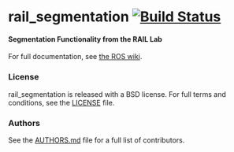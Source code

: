 rail_segmentation [![Build Status](https://api.travis-ci.org/WPI-RAIL/rail_segmentation.png)](https://travis-ci.org/WPI-RAIL/rail_segmentation)
=================

#### Segmentation Functionality from the RAIL Lab
For full documentation, see [the ROS wiki](http://ros.org/wiki/rail_segmentation).

### License
rail_segmentation is released with a BSD license. For full terms and conditions, see the [LICENSE](LICENSE) file.

### Authors
See the [AUTHORS.md](AUTHORS.md) file for a full list of contributors.
